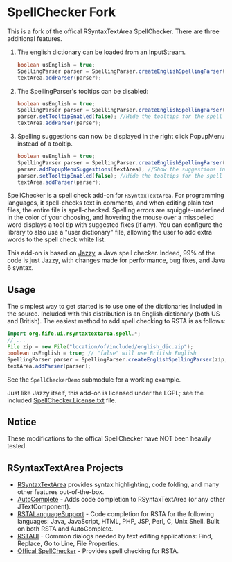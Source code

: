 # SpellChecker Fork
This is a fork of the offical RSyntaxTextArea SpellChecker.  There are three additional features.
1. The english dictionary can be loaded from an InputStream.
   ```java
   boolean usEnglish = true;
   SpellingParser parser = SpellingParser.createEnglishSpellingParser(inputStream, usEnglish);
   textArea.addParser(parser);
   ```
2. The SpellingParser's tooltips can be disabled:
   ```java
   boolean usEnglish = true;
   SpellingParser parser = SpellingParser.createEnglishSpellingParser(inputStream, usEnglish);
   parser.setTooltipEnabled(false); //Hide the tooltips for the spell checker
   textArea.addParser(parser);
   ```
3. Spelling suggestions can now be displayed in the right click PopupMenu instead of a tooltip.
   ```java
   boolean usEnglish = true;
   SpellingParser parser = SpellingParser.createEnglishSpellingParser(inputStream, usEnglish);
   parser.addPopupMenuSuggestions(textArea); //Show the suggestions in PopupMenu
   parser.setTooltipEnabled(false); //Hide the tooltips for the spell checker
   textArea.addParser(parser);
   ```
   
SpellChecker is a spell check add-on for `RSyntaxTextArea`.  For programming languages, it spell-checks text in
comments, and when editing plain text files, the entire file is spell-checked.  Spelling errors are squiggle-underlined
in the color of your choosing, and hovering the mouse over a misspelled word displays a tool tip with suggested fixes
(if any).  You can configure the library to also use a "user dictionary" file, allowing the user to add extra words to
the spell check white list.

This add-on is based on [Jazzy](http://jazzy.sourceforge.net), a Java spell checker.  Indeed, 99% of the code is just
Jazzy, with changes made for performance, bug fixes, and Java 6 syntax.

## Usage
The simplest way to get started is to use one of the dictionaries included in the source.
Included with this distribution is an English dictionary (both US and
British).  The easiest method to add spell checking to RSTA is as follows:

```java
import org.fife.ui.rsyntaxtextarea.spell.*;
// ...
File zip = new File("location/of/included/english_dic.zip");
boolean usEnglish = true; // "false" will use British English
SpellingParser parser = SpellingParser.createEnglishSpellingParser(zip, usEnglish);
textArea.addParser(parser);
```

See the `SpellCheckerDemo` submodule for a working example.  

Just like Jazzy itself, this add-on is licensed under the LGPL; see the included
[SpellChecker.License.txt](https://github.com/bobbylight/SpellChecker/blob/master/SpellChecker/src/main/dist/SpellChecker.License.txt) file.

## Notice
These modifications to the offical SpellChecker have NOT been heavily tested.
 
## RSyntaxTextArea Projects

* [RSyntaxTextArea](https://github.com/bobbylight/RSyntaxTextArea) provides syntax highlighting, code folding, and many other features out-of-the-box.
* [AutoComplete](https://github.com/bobbylight/AutoComplete) - Adds code completion to RSyntaxTextArea (or any other JTextComponent).
* [RSTALanguageSupport](https://github.com/bobbylight/RSTALanguageSupport) - Code completion for RSTA for the following languages: Java, JavaScript, HTML, PHP, JSP, Perl, C, Unix Shell.  Built on both RSTA and AutoComplete.
* [RSTAUI](https://github.com/bobbylight/RSTAUI) - Common dialogs needed by text editing applications: Find, Replace, Go to Line, File Properties.
* [Offical SpellChecker](https://github.com/bobbylight/SpellChecker) - Provides spell checking for RSTA.

